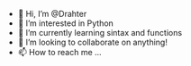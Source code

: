 - 👋 Hi, I’m @Drahter
- 👀 I’m interested in Python 
- 🌱 I’m currently learning sintax and functions
- 💞️ I’m looking to collaborate on anything!
- 📫 How to reach me ...

<!---
Drahter/Drahter is a ✨ special ✨ repository because its `README.md` (this file) appears on your GitHub profile.
You can click the Preview link to take a look at your changes.
--->
